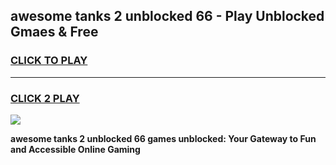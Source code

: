 
## awesome tanks 2 unblocked 66 - Play Unblocked Gmaes & Free
<h3>
<a href="https://news.freeplayer.one?title=awesome_tanks_2_unblocked_66&ref=16F">CLICK TO PLAY</a></h3>
<hr>

<h3>
<a href="https://news.freeplayer.one?title=awesome_tanks_2_unblocked_66&ref=16F">CLICK 2 PLAY</a>
  
</h3>

<a href="https://news.freeplayer.one?title=awesome_tanks_2_unblocked_66&ref=16F/"><img src="https://clearcache.store/games.png"></a>


**awesome tanks 2 unblocked 66 games unblocked: Your Gateway to Fun and Accessible Online Gaming**
